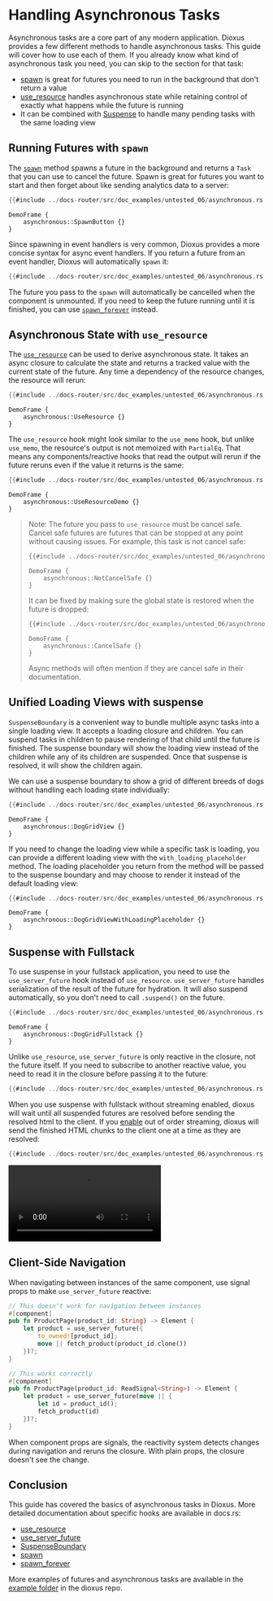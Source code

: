 # Handling Asynchronous Tasks

Asynchronous tasks are a core part of any modern application. Dioxus provides a few different methods to handle asynchronous tasks. This guide will cover how to use each of them. If you already know what kind of asynchronous task you need, you can skip to the section for that task:
- [spawn](#running-futures-with-spawn) is great for futures you need to run in the background that don't return a value
- [use_resource](#asynchronous-state-with-use-resource) handles asynchronous state while retaining control of exactly what happens while the future is running
- It can be combined with [Suspense](#unified-loading-views-with-suspense) to handle many pending tasks with the same loading view

## Running Futures with `spawn`

The [`spawn`](https://docs.rs/dioxus/0.6.2/dioxus/prelude/fn.spawn.html) method spawns a future in the background and returns a `Task` that you can use to cancel the future. Spawn is great for futures you want to start and then forget about like sending analytics data to a server:

```rust
{{#include ../docs-router/src/doc_examples/untested_06/asynchronous.rs:spawn}}
```

```inject-dioxus
DemoFrame {
    asynchronous::SpawnButton {}
}
```

Since spawning in event handlers is very common, Dioxus provides a more concise syntax for async event handlers. If you return a future from an event handler, Dioxus will automatically `spawn` it:

```rust
{{#include ../docs-router/src/doc_examples/untested_06/asynchronous.rs:spawn_simplified}}
```

<div class="warning">

The future you pass to the `spawn` will automatically be cancelled when the component is unmounted. If you need to keep the future running until it is finished, you can use [`spawn_forever`](https://docs.rs/dioxus/0.6.2/dioxus/prelude/fn.spawn_forever.html) instead.

</div>

## Asynchronous State with `use_resource`

The [`use_resource`](https://docs.rs/dioxus-hooks/latest/dioxus_hooks/fn.use_resource.html) can be used to derive asynchronous state. It takes an async closure to calculate the state and returns a tracked value with the current state of the future. Any time a dependency of the resource changes, the resource will rerun:

```rust
{{#include ../docs-router/src/doc_examples/untested_06/asynchronous.rs:use_resource}}
```

```inject-dioxus
DemoFrame {
    asynchronous::UseResource {}
}
```

The `use_resource` hook might look similar to the `use_memo` hook, but unlike `use_memo`, the resource's output is not memoized with `PartialEq`. That means any components/reactive hooks that read the output will rerun if the future reruns even if the value it returns is the same:

```rust
{{#include ../docs-router/src/doc_examples/untested_06/asynchronous.rs:use_resource_memo}}
```

```inject-dioxus
DemoFrame {
    asynchronous::UseResourceDemo {}
}
```

> Note: The future you pass to `use_resource` must be cancel safe. Cancel safe futures are futures that can be stopped at any point without causing issues. For example, this task is not cancel safe:
>
> ```rust
> {{#include ../docs-router/src/doc_examples/untested_06/asynchronous.rs:not_cancel_safe}}
> ```
>
>
> ```inject-dioxus
> DemoFrame {
>     asynchronous::NotCancelSafe {}
> }
> ```
>
> It can be fixed by making sure the global state is restored when the future is dropped:
> ```rust
> {{#include ../docs-router/src/doc_examples/untested_06/asynchronous.rs:cancel_safe}}
> ```
>
> ```inject-dioxus
> DemoFrame {
>     asynchronous::CancelSafe {}
> }
> ```
>
> Async methods will often mention if they are cancel safe in their documentation.

## Unified Loading Views with suspense

`SuspenseBoundary` is a convenient way to bundle multiple async tasks into a single loading view. It accepts a loading closure and children. You can suspend tasks in children to pause rendering of that child until the future is finished. The suspense boundary will show the loading view instead of the children while any of its children are suspended. Once that suspense is resolved, it will show the children again.


We can use a suspense boundary to show a grid of different breeds of dogs without handling each loading state individually:

```rust
{{#include ../docs-router/src/doc_examples/untested_06/asynchronous.rs:suspense_boundary}}
```

```inject-dioxus
DemoFrame {
    asynchronous::DogGridView {}
}
```

If you need to change the loading view while a specific task is loading, you can provide a different loading view with the `with_loading_placeholder` method. The loading placeholder you return from the method will be passed to the suspense boundary and may choose to render it instead of the default loading view:

```rust
{{#include ../docs-router/src/doc_examples/untested_06/asynchronous.rs:suspense_boundary_with_loading_placeholder}}
```

```inject-dioxus
DemoFrame {
    asynchronous::DogGridViewWithLoadingPlaceholder {}
}
```

## Suspense with Fullstack

To use suspense in your fullstack application, you need to use the `use_server_future` hook instead of `use_resource`. `use_server_future` handles serialization of the result of the future for hydration. It will also suspend automatically, so you don't need to call `.suspend()` on the future.

```rust
{{#include ../docs-router/src/doc_examples/untested_06/asynchronous.rs:use_server_future}}
```

```inject-dioxus
DemoFrame {
    asynchronous::DogGridFullstack {}
}
```

Unlike `use_resource`, `use_server_future` is only reactive in the closure, not the future itself. If you need to subscribe to another reactive value, you need to read it in the closure before passing it to the future:

```rust
{{#include ../docs-router/src/doc_examples/untested_06/asynchronous.rs:use_server_future_reactive}}
```

When you use suspense with fullstack without streaming enabled, dioxus will wait until all suspended futures are resolved before sending the resolved html to the client. If you [enable](https://docs.rs/dioxus/0.6.2/dioxus/prelude/struct.ServeConfigBuilder.html#method.enable_out_of_order_streaming) out of order streaming, dioxus will send the finished HTML chunks to the client one at a time as they are resolved:

```rust
{{#include ../docs-router/src/doc_examples/untested_06/asynchronous.rs:use_server_future_streaming}}
```

![Out of order streaming](/assets/06_docs/streaming_dogs.mp4)

## Client-Side Navigation

When navigating between instances of the same component, use signal props to make `use_server_future` reactive:

```rust
// This doesn't work for navigation between instances
#[component]
pub fn ProductPage(product_id: String) -> Element {
    let product = use_server_future({
        to_owned![product_id];
        move || fetch_product(product_id.clone())
    })?;
}

// This works correctly
#[component]
pub fn ProductPage(product_id: ReadSignal<String>) -> Element {
    let product = use_server_future(move || {
        let id = product_id();
        fetch_product(id)
    })?;
}
```

When component props are signals, the reactivity system detects changes during navigation and reruns the closure. With plain props, the closure doesn't see the change.

## Conclusion

This guide has covered the basics of asynchronous tasks in Dioxus. More detailed documentation about specific hooks are available in docs.rs:
- [use_resource](https://docs.rs/dioxus/latest/dioxus/prelude/fn.use_resource.html)
- [use_server_future](https://docs.rs/dioxus/latest/dioxus/prelude/fn.use_server_future.html)
- [SuspenseBoundary](https://docs.rs/dioxus/latest/dioxus/prelude/fn.SuspenseBoundary.html)
- [spawn](https://docs.rs/dioxus/latest/dioxus/prelude/fn.spawn.html)
- [spawn_forever](https://docs.rs/dioxus/latest/dioxus/prelude/fn.spawn_forever.html)

More examples of futures and asynchronous tasks are available in the [example folder](https://github.com/DioxusLabs/dioxus/tree/v0.6/examples) in the dioxus repo.

